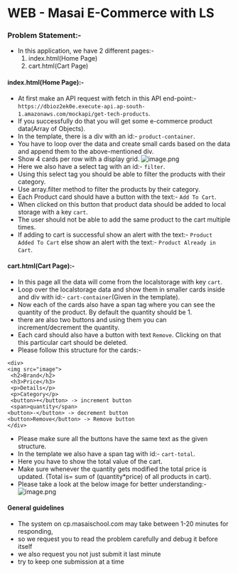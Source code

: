 # WEB - Masai E-Commerce with LS



### Problem Statement:-

- In this application, we have 2 different pages:-
  1. index.html(Home Page)
  2. cart.html(Cart Page)

#### index.html(Home Page):-
- At first make an API request with fetch in this API end-point:- 
`https://dbioz2ek0e.execute-api.ap-south-1.amazonaws.com/mockapi/get-tech-products`.
- If you successfully do that you will get some e-commerce product data(Array of Objects).
- In the template, there is a div with an id:- `product-container`.
- You have to loop over the data and create small cards based on the data and append them to the above-mentioned div.
- Show 4 cards per row with a display grid.
![image.png](https://masai-course.s3.ap-south-1.amazonaws.com/editor/uploads/2022-11-03/screencapture-192-168-1-2-8080-2022-11-03-16_21_05_236071.png)
- Here we also have a select tag with an id:- `filter`.
- Using this select tag you should be able to filter the products with their category.
- Use array.filter method to filter the products by their category.
- Each Product card should have a button with the text:- `Add To Cart`.
- When clicked on this button that product data should be added to local storage with a key `cart`.
- The user should not be able to add the same product to the cart multiple times.
- If adding to cart is successful show an alert with the text:- `Product Added To Cart` else show an alert with the text:- `Product Already in Cart`.


#### cart.html(Cart Page):-
- In this page all the data will come from the localstorage with key `cart`.
- Loop over the localstorage data and show them in smaller cards inside and div with id:- `cart-container`(Given in the template).
- Now each of the cards also have a span tag where you can see the quantity of the product. By default the quantity should be 1.
- there are also two buttons and using them you can increment/decrement the quantity.
- Each card should also have a button with text `Remove`. Clicking on that this particular cart should be deleted.
- Please follow this structure for the cards:-

```
<div>
<img src="image">
 <h2>Brand</h2>
 <h3>Price</h3>
 <p>Details</p>
 <p>Category</p>
 <button>+</button> -> increment button
 <span>quantity</span>
<button>-</button> -> decrement button
<button>Remove</button> -> Remove button
</div>
```
- Please make sure all the buttons have the same text as the given structure.
- In the template we also have a span tag with id:- `cart-total`.
- Here you have to show the total value of the cart.
- Make sure whenever the quantity gets modified the total price is updated. (Total is= sum of (quantity*price) of all products in cart).
- Please take a look at the below image for better understanding:- 
![image.png](https://masai-course.s3.ap-south-1.amazonaws.com/editor/uploads/2022-11-03/Screenshot%202022-11-03%20at%204.23.03%20PM_126954.png)

#### General guidelines

- The system on cp.masaischool.com may take between 1-20 minutes for responding,
- so we request you to read the problem carefully and debug it before itself
- we also request you not just submit it last minute
- try to keep one submission at a time
